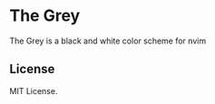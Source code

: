 The Grey
========

The Grey is a black and white color scheme for nvim

License
-------

MIT License.
